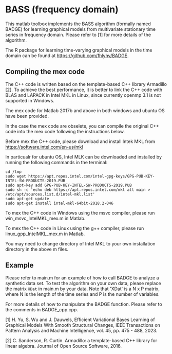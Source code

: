 # BASS (frequency domain)
This matlab toolbox implements the BASS algorithm (formally named BADGE) for learning graphical models from multivariate stationary time series in frequency domain. Please refer to [1] for more details of the algorithm.

The R package for learning time-varying graphical models in the time domain can be found at https://github.com/fhlyhv/BADGE.

## Compiling the mex code

The C++ code is written based on the template-based C++ library Armadillo [2]. 
To achieve the best performance, it is better to link the C++ code with
BLAS and LAPACK in Intel MKL in Linux, since currently openmp 3.1 is not 
supported in Windows.

The mex code for Matlab 2017b and above in both windows and ubuntu OS have 
been provided. 

In the case the mex code are obselete, you can compile the original C++ 
code into the mex code following the instructions below.

Before mex the C++ code, please download and install Intek MKL from
https://software.intel.com/en-us/mkl

In particualr for ubuntu OS, Intel MLK can be downloaded and installed by 
running the following commands in the terminal:

```
cd /tmp  
sudo wget https://apt.repos.intel.com/intel-gpg-keys/GPG-PUB-KEY-INTEL-SW-PRODUCTS-2019.PUB  
sudo apt-key add GPG-PUB-KEY-INTEL-SW-PRODUCTS-2019.PUB  
sudo sh -c 'echo deb https://apt.repos.intel.com/mkl all main > /etc/apt/sources.list.d/intel-mkl.list'  
sudo apt-get update  
sudo apt-get install intel-mkl-64bit-2018.2-046
```

To mex the C++ code in Windows using the msvc compiler, please run 
win_msvc_IntelMKL_mex.m in Matlab.

To mex the C++ code in Linux using the g++ compiler, please run 
linux_gpp_IntelMKL_mex.m in Matlab.

You may need to change directory of Intel MKL to your own installation 
directory in the above m files.

## Example

Please refer to main.m for an example of how to call BADGE to analyze a synthetic data set. To test the algorithm on your own data, please replace the matrix `XDat` in main.m by your data. Note that 'XDat' is a N x P matrix, where N is the length of the time series and P is the number of variables.

For more details of how to manipulate the BADGE function. Please refer to the comments in BADGE_cpp.cpp.


[1] H. Yu, S. Wu and J. Dauwels, Efficient Variational Bayes Learning of Graphical Models With Smooth Structural Changes, IEEE Transactions on Pattern Analysis and Machine Intelligence, vol. 45, pp. 475 - 488, 2023.

[2] C. Sanderson, R. Curtin. Armadillo: a template-based C++ library for linear algebra. Journal of Open Source Software, 2016.
